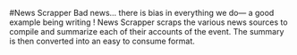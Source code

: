 #News Scrapper
Bad news... there is bias in everything we do— a good example being writing !   News Scrapper scraps the various news sources to compile and summarize each of their accounts of the event.   The summary is then converted into an easy to consume format.  